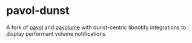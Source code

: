 # pavol-dunst
A fork of [pavol](https://github.com/dturing/pavol) and [pavolume](https://github.com/andornaut/pavolume) with dunst-centric libnotify integrations to display performant volume notifications

